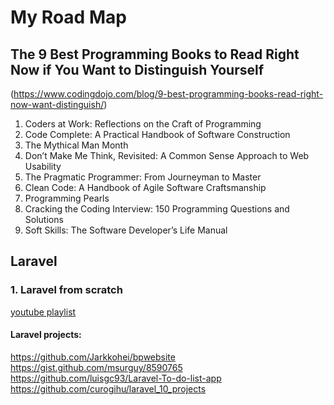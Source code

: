 # My Road Map

## The 9 Best Programming Books to Read Right Now if You Want to Distinguish Yourself
(https://www.codingdojo.com/blog/9-best-programming-books-read-right-now-want-distinguish/)
1. Coders at Work: Reflections on the Craft of Programming
2. Code Complete: A Practical Handbook of Software Construction
3. The Mythical Man Month
4. Don’t Make Me Think, Revisited: A Common Sense Approach to Web Usability
5. The Pragmatic Programmer: From Journeyman to Master
6. Clean Code: A Handbook of Agile Software Craftsmanship
7. Programming Pearls
8. Cracking the Coding Interview: 150 Programming Questions and Solutions
9. Soft Skills: The Software Developer’s Life Manual

## Laravel
### 1. Laravel from scratch 
[youtube playlist](https://www.youtube.com/watch?v=EU7PRmCpx-0&list=PLillGF-RfqbYhQsN5WMXy6VsDMKGadrJ-)
#### Laravel projects:
https://github.com/Jarkkohei/bpwebsite
https://gist.github.com/msurguy/8590765
https://github.com/luisgc93/Laravel-To-do-list-app
https://github.com/curogihu/laravel_10_projects

 
